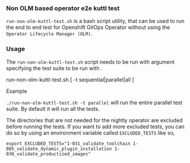 ### Non OLM based operator e2e kuttl test

`run-non-olm-kuttl-test.sh` is a bash script utility, that can be used to run the end to end test for Openshift GitOps Operator without using the `Operator Lifecycle Manager (OLM)`. 

### Usage

The `run-non-olm-kuttl-test.sh` script needs to be run with argument specifying the test suite to be run with .

run-non-olm-kuttl-test.sh [ -t sequential|parallel|all ] 

Example 

`./run-non-olm-kuttl-test.sh -t parallel` will run the entire parallel test suite. By default it will run all the tests.

The  directories that are not needed for the nightly operator are excluded before running the tests.
If you want to add more excluded tests, you can do so by using an environment variable called `EXCLUDED_TESTS` like so,

`export EXCLUDED_TESTS="1-031_validate_toolchain 1-085_validate_dynamic_plugin_installation 1-038_validate_productized_images"`